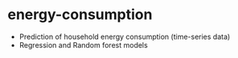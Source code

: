# energy-consumption
* Prediction of household energy consumption (time-series data)
* Regression and Random forest models
